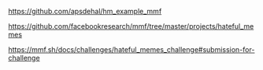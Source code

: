 https://github.com/apsdehal/hm_example_mmf

https://github.com/facebookresearch/mmf/tree/master/projects/hateful_memes


https://mmf.sh/docs/challenges/hateful_memes_challenge#submission-for-challenge